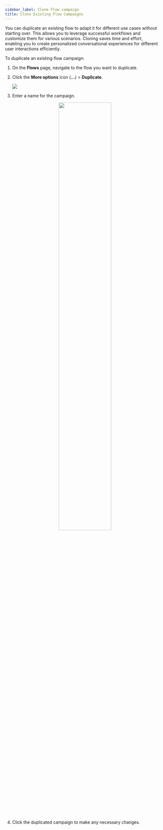```yaml
---
sidebar_label: Clone Flow campaign
title: Clone Existing Flow Campaigns
---
```


You can duplicate an existing flow to adapt it for different use cases without starting over. This allows you to leverage successful workflows and customize them for various scenarios. Cloning saves time and effort, enabling you to create personalized conversational experiences for different user interactions efficiently.

To duplicate an existing flow campaign:
1. On the **Flows** page, navigate to the flow you want to duplicate.
2. Click the **More options** icon (**...**) > **Duplicate**.

   ![](https://i.imgur.com/MOtKdpm.png)

3. Enter a name for the campaign.

   <center><img src="https://i.imgur.com/2uHY3Cz.png" width="60%"/> </center>

4. Click the duplicated campaign to make any necessary changes.